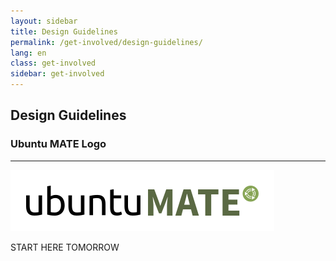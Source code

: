 ```yaml
---
layout: sidebar
title: Design Guidelines
permalink: /get-involved/design-guidelines/
lang: en
class: get-involved
sidebar: get-involved
---
```


## Design Guidelines

### Ubuntu MATE Logo
---

![Main Logo](/images/get-involved/logo-guidelines/Main_Logo.png)

START HERE TOMORROW
